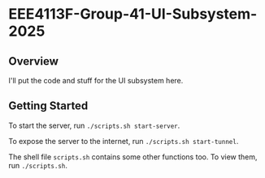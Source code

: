 # EEE4113F-Group-41-UI-Subsystem-2025

## Overview
I'll put the code and stuff for the UI subsystem here.

## Getting Started

To start the server, run ```./scripts.sh start-server```.

To expose the server to the internet, run ```./scripts.sh start-tunnel```.

The shell file ```scripts.sh``` contains some other functions too. To view them, run ```./scripts.sh```.